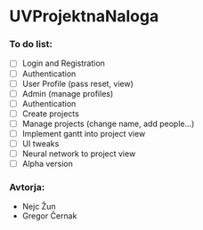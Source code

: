 # UVProjektnaNaloga
### To do list:
- [ ] Login and Registration
- [ ] Authentication
- [ ] User Profile (pass reset, view)
- [ ] Admin (manage profiles)
- [ ] Authentication
- [ ] Create projects
- [ ] Manage projects (change name, add people...)
- [ ] Implement gantt into project view
- [ ] UI tweaks
- [ ] Neural network to project view
- [ ] Alpha version

### Avtorja:
- Nejc Žun
- Gregor Černak
